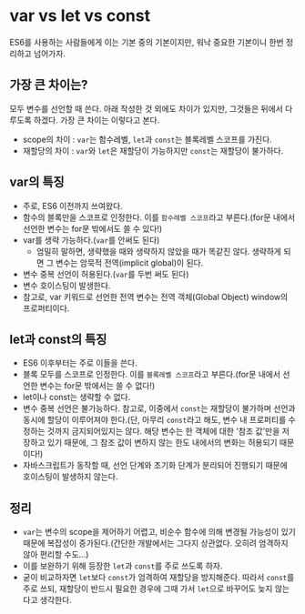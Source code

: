 # var vs let vs const
ES6를 사용하는 사람들에게 이는 기본 중의 기본이지만, 워낙 중요한 기본이니 한번 정리하고 넘어가자.

## 가장 큰 차이는?
모두 변수를 선언할 때 쓴다. 아래 작성한 것 외에도 차이가 있지만, 그것들은 뒤에서 다루도록 하겠다. 가장 큰 차이는 이렇다고 본다.
- scope의 차이 : `var`는 함수레벨, `let`과 `const`는 블록레벨 스코프를 가진다.
- 재할당의 차이 : `var`와 `let`은 재할당이 가능하지만 `const`는 재할당이 불가하다.

## var의 특징
- 주로, ES6 이전까지 쓰여왔다.
- 함수의 블록만을 스코프로 인정한다. 이를 `함수레벨 스코프`라고 부른다.(for문 내에서 선언한 변수는 for문 밖에서도 쓸 수 있다!)
- var를 생략 가능하다.(`var`를 안써도 된다)
  * 엄밀히 말하면, 생략했을 때와 생략하지 않았을 때가 똑같진 않다. 생략하게 되면 그 변수는 암묵적 전역(implicit global)이 된다.
- 변수 중복 선언이 허용된다.(`var`를 두번 써도 된다)
- 변수 호이스팅이 발생한다.
- 참고로, var 키워드로 선언한 전역 변수는 전역 객체(Global Object) window의 프로퍼티이다.

## let과 const의 특징
- ES6 이후부터는 주로 이들을 쓴다.
- 블록 모두를 스코프로 인정한다. 이를 `블록레벨 스코프`라고 부른다.(for문 내에서 선언한 변수는 for문 밖에서는 쓸 수 없다!)
- let이나 const는 생략할 수 없다.
- 변수 중복 선언은 불가능하다. 참고로, 이중에서 `const`는 재할당이 불가하며 선언과 동시에 할당이 이루어져야 한다.(단, 아무리 `const`라고 해도, 변수 내 프로퍼티를 수정하는 것까지 금지되어있지는 않다. 해당 변수는 한 객체에 대한 '참조 값'만을 저장하고 있기 때문에, 그 참조 값이 변하지 않는 한도 내에서의 변화는 허용되기 때문이다!)
- 자바스크립트가 동작할 때, 선언 단계와 초기화 단계가 분리되어 진행되기 때문에 호이스팅이 발생하지 않는다.

## 정리
- `var`는 변수의 scope을 제어하기 어렵고, 비순수 함수에 의해 변경될 가능성이 있기 때문에 복잡성이 증가된다.(간단한 개발에서는 그다지 상관없다. 오히려 엄격하지 않아 편리할 수도...)
- 이를 보완하기 위해 등장한 `let`과 `const`를 주로 쓰도록 하자.
- 굳이 비교하자면 `let`보다 `const`가 엄격하여 재할당을 방지해준다. 따라서 `const`를 주로 쓰되, 재할당이 반드시 필요한 경우에 그때 가서 `let`으로 바꾸어도 늦지 않는다고 생각한다.